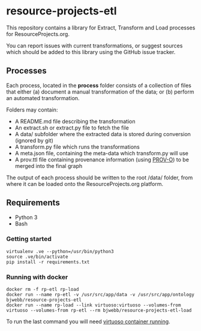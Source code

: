 # resource-projects-etl

This repository contains a library for Extract, Transform and Load processes for ResourceProjects.org.

You can report issues with current transformations, or suggest sources which should be added to this library using the GitHub issue tracker.


## Processes
Each process, located in the **process** folder consists of a collection of files that either (a) document a manual transformation of the data; or (b) perform an automated transformation.

Folders may contain:

* A README.md file describing the transformation
* An extract.sh or extract.py file to fetch the file
* A data/ subfolder where the extracted data is stored during conversion (ignored by git)
* A transform.py file which runs the transformations
* A meta.json file, containing the meta-data which transform.py will use
* A prov.ttl file containing provenance information (using [PROV-O](www.w3.org/TR/prov-o)) to be merged into the final graph

The output of each process should be written to the root /data/ folder, from where it can be loaded onto the ResourceProjects.org platform.



## Requirements

* Python 3
* Bash

### Getting started

```
virtualenv .ve --python=/usr/bin/python3
source .ve/bin/activate
pip install -r requirements.txt
```

### Running with docker

```
docker rm -f rp-etl rp-load
docker run --name rp-etl -v /usr/src/app/data -v /usr/src/app/ontology bjwebb/resource-projects-etl
docker run --name rp-load --link virtuoso:virtuoso --volumes-from virtuoso --volumes-from rp-etl --rm bjwebb/resource-projects-etl-load
```

To run the last command you will need [virtuoso container running](https://github.com/NRGI/resourceprojects.org-frontend/#pre-requisites).
